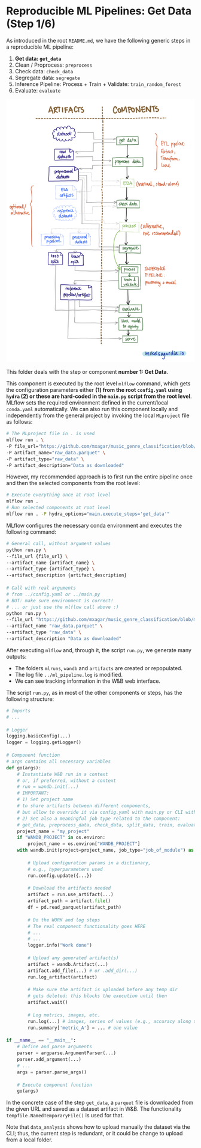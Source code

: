 # Reproducible ML Pipelines: Get Data (Step 1/6)

As introduced in the root `README.md`, we have the following generic steps in a reproducible ML pipeline:

1. **Get data: `get_data`**
2. Clean / Proprocess: `preprocess`
3. Check data: `check_data`
4. Segregate data: `segregate`
5. Inference Pipeline: Process + Train + Validate: `train_random_forest`
6. Evaluate: `evaluate`

![Generic Reproducible Pipeline](../assets/Reproducible_Pipeline.png)

This folder deals with the step or component **number 1: Get Data**.

This component is executed by the root level `mlflow` command, which gets the configuration parameters either **(1) from the root `config.yaml` using `hydra` (2) or these are hard-coded in the `main.py` script from the root level**. MLflow sets the required environment defined in the current/local `conda.yaml` automatically. We can also run this component locally and independently from the general project by invoking the local `MLproject` file as follows:

```bash
# The MLproject file in . is used
mlflow run . \
-P file_url="https://github.com/mxagar/music_genre_classification/blob/main/dataset/genres_mod.parquet?raw=true" \
-P artifact_name="raw_data.parquet" \
-P artifact_type="raw_data" \
-P artifact_description="Data as downloaded"
```

However, my recommended approach is to first run the entire pipeline once and then the selected components from the root level:

```bash
# Execute everything once at root level
mlflow run .
# Run selected components at root level
mlflow run . -P hydra_options="main.execute_steps='get_data'"
```

MLflow configures the necessary conda environment and executes the following command:

```bash
# General call, without argument values
python run.py \
--file_url {file_url} \
--artifact_name {artifact_name} \
--artifact_type {artifact_type} \
--artifact_description {artifact_description}

# Call with real arguments
# from ../config.yaml or ../main.py
# BUT: make sure environment is correct!
# ... or just use the mlflow call above :)
python run.py \
--file_url "https://github.com/mxagar/music_genre_classification/blob/main/dataset/genres_mod.parquet?raw=true" \
--artifact_name "raw_data.parquet" \
--artifact_type "raw_data" \
--artifact_description "Data as downloaded"
```

After executing `mlflow` and, through it, the script `run.py`, we generate many outputs:

- The folders `mlruns`, `wandb` and `artifacts` are created or repopulated.
- The log file `../ml_pipeline.log` is modified.
- We can see tracking information in the W&B web interface.

The script `run.py`, as in most of the other components or steps, has the following structure:

```python
# Imports
# ...

# Logger
logging.basicConfig(...)
logger = logging.getLogger()

# Component function
# args contains all necessary variables
def go(args):
    # Instantiate W&B run in a context
    # or, if preferred, without a context
    # run = wandb.init(...)
    # IMPORTANT: 
    # 1) Set project name
    # to share artifacts between different components,
    # but allow to override it via config.yaml with main.py or CLI with hydra
    # 2) Set also a meaningful job type related to the component:
    # get_data, preprocess_data, check_data, split_data, train, evaluate, etc.
    project_name = "my_project"
    if "WANDB_PROJECT" in os.environ:
        project_name = os.environ["WANDB_PROJECT"]
    with wandb.init(project=project_name, job_type="job_of_module") as run:

        # Upload configuration params in a dictionary,
        # e.g., hyperparameters used
        run.config.update({...})

        # Download the artifacts needed
        artifact = run.use_artifact(...)
        artifact_path = artifact.file()
        df = pd.read_parquet(artifact_path)

        # Do the WORK and log steps
        # The real component functionality goes HERE
        # ...
        # ...
        logger.info("Work done")

        # Upload any generated artifact(s)
        artifact = wandb.Artifact(...)
        artifact.add_file(...) # or .add_dir(...)
        run.log_artifact(artifact)

        # Make sure the artifact is uploaded before any temp dir
        # gets deleted; this blocks the execution until then
        artifact.wait()

        # Log metrics, images, etc.
        run.log(...) # images, series of values (e.g., accuracy along time)
        run.summary['metric_A'] = ... # one value

if __name__ == "__main__":
    # Define and parse arguments
    parser = argparse.ArgumentParser(...)
    parser.add_argument(...)
    # ...
    args = parser.parse_args()

    # Execute component function
    go(args)

```

In the concrete case of the step `get_data`, a `parquet` file is downloaded from the given URL and saved as a dataset artifact in W&B. The functionality `tempfile.NamedTemporaryFile()` is used for that.

Note that `data_analysis` shows how to upload manually the dataset via the CLI; thus, the current step is redundant, or it could be change to upload from a local folder.
